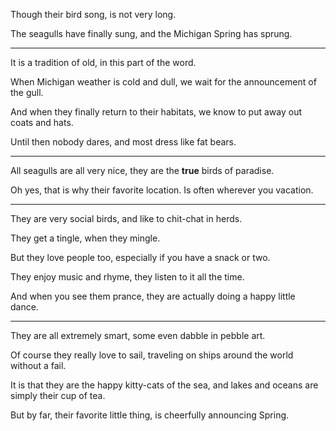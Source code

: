 Though their bird song,
is not very long.

The seagulls have finally sung,
and the Michigan Spring has sprung.

---

It is a tradition of old,
in this part of the word.

When Michigan weather is cold and dull,
we wait for the announcement of the gull.

And when they finally return to their habitats,
we know to put away out coats and hats.

Until then nobody dares,
and most dress like fat bears.

---

All seagulls are all very nice,
they are the __true__ birds of paradise.

Oh yes, that is why their favorite location.
Is often wherever you vacation.

---

They are very social birds,
and like to chit-chat in herds.

They get a tingle,
when they mingle.

But they love people too,
especially if you have a snack or two.

They enjoy music and rhyme,
they listen to it all the time.

And when you see them prance,
they are actually doing a happy little dance.

---

They are all extremely smart,
some even dabble in pebble art.

Of course they really love to sail,
traveling on ships around the world without a fail.

It is that they are the happy kitty-cats of the sea,
and lakes and oceans are simply their cup of tea.

But by far, their favorite little thing,
is cheerfully announcing Spring.
